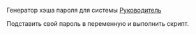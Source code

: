 Генератор хэша пароля для системы [Руководитель](https://www.rukovoditel.net/ru/)

Подставить свой пароль в переменную и выполнить скрипт.
